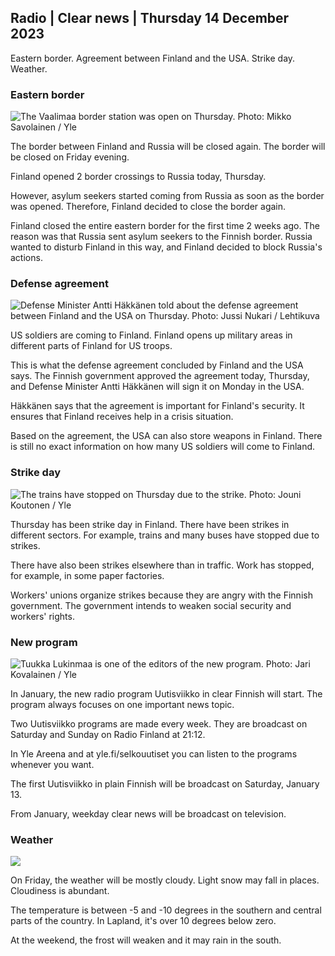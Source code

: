 ## Radio \| Clear news \| Thursday 14 December 2023

Eastern border. Agreement between Finland and the USA. Strike day. Weather.

### Eastern border

![The Vaalimaa border station was open on Thursday. Photo: Mikko Savolainen / Yle](https://images.cdn.yle.fi/image/upload/c_crop,h_3375,w_6000,x_0,y_400/ar_1.7777777777777777,c_fill,g_faces,h_675,w_1200/dpr_1.0/q_auto:eco/f_auto/fl_lossy/v1702542798/39-1215371657abbdd76a8b)

The border between Finland and Russia will be closed again. The border will be closed on Friday evening.

Finland opened 2 border crossings to Russia today, Thursday.

However, asylum seekers started coming from Russia as soon as the border was opened. Therefore, Finland decided to close the border again.

Finland closed the entire eastern border for the first time 2 weeks ago. The reason was that Russia sent asylum seekers to the Finnish border. Russia wanted to disturb Finland in this way, and Finland decided to block Russia's actions.

### Defense agreement

![Defense Minister Antti Häkkänen told about the defense agreement between Finland and the USA on Thursday. Photo: Jussi Nukari / Lehtikuva](https://images.cdn.yle.fi/image/upload/c_crop,h_2880,w_5120,x_0,y_397/ar_1.7777777777777777,c_fill,g_faces,h_675,w_1200/dpr_1.0/q_auto:eco/f_auto/fl_lossy/v1702554669/39-1215596657aeb4e1e3fc)

US soldiers are coming to Finland. Finland opens up military areas in different parts of Finland for US troops.

This is what the defense agreement concluded by Finland and the USA says. The Finnish government approved the agreement today, Thursday, and Defense Minister Antti Häkkänen will sign it on Monday in the USA.

Häkkänen says that the agreement is important for Finland's security. It ensures that Finland receives help in a crisis situation.

Based on the agreement, the USA can also store weapons in Finland. There is still no exact information on how many US soldiers will come to Finland.

### Strike day

![The trains have stopped on Thursday due to the strike. Photo: Jouni Koutonen / Yle](https://images.cdn.yle.fi/image/upload/c_crop,h_2204,w_3933,x_0,y_0/ar_1.7777777777777777,c_fill,g_faces,h_675,w_1200/dpr_1.0/q_auto:eco/f_auto/fl_lossy/v1702544376/39-1215434657ac3616da78)

Thursday has been strike day in Finland. There have been strikes in different sectors. For example, trains and many buses have stopped due to strikes.

There have also been strikes elsewhere than in traffic. Work has stopped, for example, in some paper factories.

Workers' unions organize strikes because they are angry with the Finnish government. The government intends to weaken social security and workers' rights.

### New program

![Tuukka Lukinmaa is one of the editors of the new program. Photo: Jari Kovalainen / Yle](https://images.cdn.yle.fi/image/upload/c_crop,h_3375,w_6000,x_0,y_500/ar_1.7777777777777777,c_fill,g_faces,h_675,w_1200/dpr_1.0/q_auto:eco/f_auto/fl_lossy/v1702453190/39-121464765795f1987360)

In January, the new radio program Uutisviikko in clear Finnish will start. The program always focuses on one important news topic.

Two Uutisviikko programs are made every week. They are broadcast on Saturday and Sunday on Radio Finland at 21:12.

In Yle Areena and at yle.fi/selkouutiset you can listen to the programs whenever you want.

The first Uutisviikko in plain Finnish will be broadcast on Saturday, January 13.

From January, weekday clear news will be broadcast on television.

### Weather

![](https://images.cdn.yle.fi/image/upload/c_crop,h_1080,w_1919,x_0,y_0/ar_1.7777777777777777,c_fill,g_faces,h_675,w_1200/dpr_1.0/q_auto:eco/f_auto/fl_lossy/v1702576725/39-1215877657b423d44173)

On Friday, the weather will be mostly cloudy. Light snow may fall in places. Cloudiness is abundant.

The temperature is between -5 and -10 degrees in the southern and central parts of the country. In Lapland, it's over 10 degrees below zero.

At the weekend, the frost will weaken and it may rain in the south.